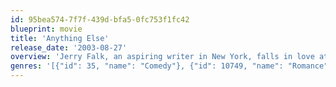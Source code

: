 ```yaml
---
id: 95bea574-7f7f-439d-bfa5-0fc753f1fc42
blueprint: movie
title: 'Anything Else'
release_date: '2003-08-27'
overview: 'Jerry Falk, an aspiring writer in New York, falls in love at first sight with a free-spirited young woman named Amanda  He has heard the phrase that life is like "anything else," but soon he finds that life with the unpredictable Amanda isn''t like anything else at all.'
genres: '[{"id": 35, "name": "Comedy"}, {"id": 10749, "name": "Romance"}]'
---
```

